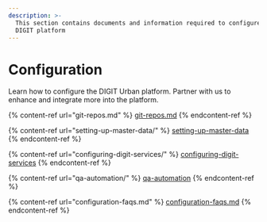 ```yaml
---
description: >-
  This section contains documents and information required to configure the
  DIGIT platform
---
```


# Configuration

Learn how to configure the DIGIT Urban platform. Partner with us to enhance and integrate more into the platform.

{% content-ref url="git-repos.md" %}
[git-repos.md](git-repos.md)
{% endcontent-ref %}

{% content-ref url="setting-up-master-data/" %}
[setting-up-master-data](setting-up-master-data/)
{% endcontent-ref %}

{% content-ref url="configuring-digit-services/" %}
[configuring-digit-services](configuring-digit-services/)
{% endcontent-ref %}

{% content-ref url="qa-automation/" %}
[qa-automation](qa-automation/)
{% endcontent-ref %}

{% content-ref url="configuration-faqs.md" %}
[configuration-faqs.md](configuration-faqs.md)
{% endcontent-ref %}
